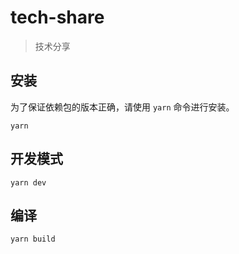 # tech-share

> 技术分享

## 安装

为了保证依赖包的版本正确，请使用 `yarn` 命令进行安装。

```
yarn
```

## 开发模式

```
yarn dev
```

## 编译

```
yarn build
```

